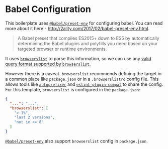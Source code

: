 # Babel Configuration

This boilerplate uses [`@babel/preset-env`](https://www.npmjs.com/package/@babel/preset-env) for configuring babel. You can read more about it here - http://2ality.com/2017/02/babel-preset-env.html.

> A Babel preset that compiles ES2015+ down to ES5 by automatically determining the Babel plugins and polyfills you need based on your targeted browser or runtime environments.

It uses [`browserslist`](https://github.com/ai/browserslist) to parse this information, so we can use any [valid query format supported by `browserslist`](https://github.com/ai/browserslist#queries).

However there is a caveat. `browserslist` recommends defining the target in a common place like `package.json` or in a `.browserslistrc` config file. This allows tools like [`autoprefixer`](https://github.com/postcss/autoprefixer) and [`eslint-plugin-compat`](https://github.com/amilajack/eslint-plugin-compat) to share the config. For this template, `browserslist` is configured in the `package.json`:

```json
{
  "...": "...",
  "browserslist": [
    "> 1%",
    "last 2 versions",
    "not ie <= 8"
  ]
}
```

[`@babel/preset-env`](https://www.npmjs.com/package/@babel/preset-env) also support `browserslist` config in `package.json`.
